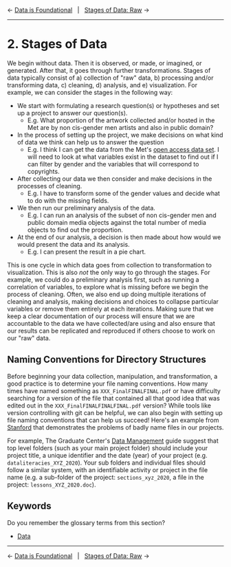 ← [Data is Foundational](01-data-is-foundational.md)&nbsp;&nbsp;&nbsp;|&nbsp;&nbsp;&nbsp;[Stages of Data: Raw](03-stages-of-data-raw.md) →

---

# 2. Stages of Data

We begin without data. Then it is observed, or made, or imagined, or generated. After that, it goes through further transformations. Stages of data typically consist of a) collection of "raw" data, b) processing and/or transforming data, c) cleaning, d) analysis, and e) visualization. For example, we can consider the stages in the following way:   

- We start with formulating a research question(s) or hypotheses and set up a project to answer our question(s). 
    - E.g. What proportion of the artwork collected and/or hosted in the Met are by non cis-gender men artists and also in public domain? 
- In the process of setting up the project, we make decisions on what kind of data we think can help us to answer the question 
    - E.g. I think I can get the data from the Met's [open access data set](https://media.githubusercontent.com/media/metmuseum/openaccess/master/MetObjects.csv). I will need to look at what variables exist in the dataset to find out if I can filter by gender and the variables that will correspond to copyrights. 
- After collecting our data we then consider and make decisions in the processes of cleaning. 
    - E.g. I have to transform some of the gender values and decide what to do with the missing fields. 
- We then run our preliminary analysis of the data. 
    - E.g. I can run an analysis of the subset of non cis-gender men and public domain media objects against the total number of media objects to find out the proportion.
- At the end of our analysis, a decision is then made about how would we would present the data and its analysis. 
    - E.g. I can present the result in a pie chart.

This is one cycle in which data goes from collection to transformation to visualization. This is also *not* the only way to go through the stages. For example, we could do a preliminary analysis first, such as running a correlation of variables, to explore what is missing before we begin the process of cleaning. Often, we also end up doing multiple iterations of cleaning and analysis, making decisions and choices to collapse particular variables or remove them entirely at each iterations. Making sure that we keep a clear documentation of our process will ensure that we are accountable to the data we have collected/are using and also ensure that our results can be replicated and reproduced if others choose to work on our "raw" data.

## Naming Conventions for Directory Structures

Before beginning your data collection, manipulation, and transformation, a good practice is to determine your file naming conventions. How many times have named something as `XXX_FinalFINALFINAL.pdf` or have difficulty searching for a version of the file that contained all that good idea that was edited out in the `XXX_FinalFINALFINALFINAL.pdf` version? While tools like version controlling with git can be helpful, we can also begin with setting up file naming conventions that can help us succeed! Here's an example from [Stanford](https://library.stanford.edu/research/data-management-services/case-studies/case-study-file-naming) that demonstrates the problems of badly name files in our projects.

For example, The Graduate Center's [Data Management](https://libguides.gc.cuny.edu/c.php?g=159618&p=1045090) guide suggest that top level folders (such as your main project folder) should include your project title, a unique identifier and the date (year) of your project (e.g. `dataliteracies_XYZ_2020`). Your sub folders and individual files should follow a similar system, with an identifiable activity or project in the file name (e.g. a sub-folder of the project: `sections_xyz_2020`, a file in the project: `lessons_XYZ_2020.doc`). 

## Keywords

Do you remember the glossary terms from this section?

- [Data](https://github.com/DHRI-Curriculum/glossary/blob/v2.0/terms/data.md)

---

← [Data is Foundational](01-data-is-foundational.md)&nbsp;&nbsp;&nbsp;|&nbsp;&nbsp;&nbsp;[Stages of Data: Raw](03-stages-of-data-raw.md) →